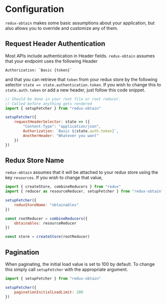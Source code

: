 # Configuration

`redux-obtain` makes some basic assumptions about your application, but also allows you to override and customize any of them.

## Request Header Authentication

Most APIs include authentication in Header fields. `redux-obtain` assumes that your endpoint uses the following Header

```
Authorization: `Basic {token}`
```

and that you can retrieve that `token` from your redux store by the following selector `state => state.authentication.token`. If you wish to change this to `state.auth.token` or add a new header, just follow this code snippet.

```javascript
// Should be done in your root file or root reducer.
// Called before anything gets rendered
import { setupFetcher } from "redux-obtain"

setupFetcher({
    requestHeaderSelector: state => ({
        "Content-Type": "application/json",
        Authorization: `Basic ${state.auth.token}`,
        AnotherHeader: "Whatever you want"
    })
})
```

## Redux Store Name

`redux-obtain` assumes that it will be attached to your redux store using the key `resources`. If you wish to change that value,

```javascript
import { createStore, combineReducers } from "redux"
import { reducer as resourceReducer, setupFetcher } from "redux-obtain"

setupFetcher({
    reduxStoreName: "obtainables"
})

const rootReducer = combineReducers({
    obtainables: resourceReducer
})

const store = createStore(rootReducer)
```

## Pagination

When paginating, the initial load value is set to 100 by default. To change this simply call `setupFetcher` with the appropriate argument.

```javascript
import { setupFetcher } from "redux-obtain"

setupFetcher({
    paginationInitialLoadLimit: 200
})
```
